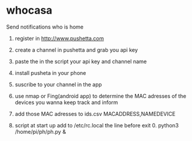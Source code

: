 # whocasa
Send notifications who is home

1) register in http://www.pushetta.com

2) create a channel in pushetta and grab you api key

3) paste the in the script your api key and channel name

4) install pusheta in your phone

5) suscribe to your channel in the app

6) use nmap or Fing(android app) to determine the MAC adresses of the devices you wanna keep track and inform

7) add those MAC adresses to ids.csv MACADDRESS,NAMEDEVICE

8) script at start up add to /etc/rc.local the line before exit 0. python3 /home/pi/ph/ph.py &

